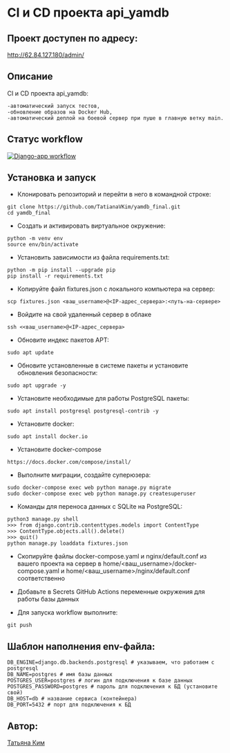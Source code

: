 # CI и CD проекта api_yamdb

## Проект доступен по адресу:

http://62.84.127.180/admin/

## Описание

CI и CD проекта api_yamdb:
```
-автоматический запуск тестов,
-обновление образов на Docker Hub,
-автоматический деплой на боевой сервер при пуше в главную ветку main.
```

## Статус workflow

[![Django-app workflow](https://github.com/TatianaVKim/yamdb_final/actions/workflows/yamdb_workflow.yml/badge.svg)](https://github.com/TatianaVKim/yamdb_final/actions/workflows/yamdb_workflow.yml)

## Установка и запуск

- Клонировать репозиторий и перейти в него в командной строке:
```
git clone https://github.com/TatianaVKim/yamdb_final.git
cd yamdb_final
```

- Cоздать и активировать виртуальное окружение:
```
python -m venv env
source env/bin/activate
```

- Установить зависимости из файла requirements.txt:
```
python -m pip install --upgrade pip
pip install -r requirements.txt
```

- Копируйте файл fixtures.json с локального компьютера на сервер:
```
scp fixtures.json <ваш_username>@<IP-адрес_сервера>:<путь-на-сервере>
```

- Войдите на свой удаленный сервер в облаке
```
ssh <<ваш_username>@<IP-адрес_сервера>
```

- Обновите индекс пакетов APT:
```
sudo apt update
```

- Обновите установленные в системе пакеты и установите обновления безопасности:
```
sudo apt upgrade -y
```

- Установите необходимые для работы PostgreSQL пакеты:
```
sudo apt install postgresql postgresql-contrib -y
```

- Установите docker:
```
sudo apt install docker.io
```

- Установите docker-compose
```
https://docs.docker.com/compose/install/
```

- Выполните миграции, создайте суперюзера:
```
sudo docker-compose exec web python manage.py migrate
sudo docker-compose exec web python manage.py createsuperuser
```

- Команды для переноса данных с SQLite на PostgreSQL:
```
python3 manage.py shell
>>> from django.contrib.contenttypes.models import ContentType
>>> ContentType.objects.all().delete()
>>> quit()
python manage.py loaddata fixtures.json
```

- Скопируйте файлы docker-compose.yaml и nginx/default.conf из вашего проекта на сервер в home/<ваш_username>/docker-compose.yaml и home/<ваш_username>/nginx/default.conf соответственно

- Добавьте в Secrets GitHub Actions переменные окружения для работы базы данных

- Для запуска workflow выполните:
```
git push
```

## Шаблон наполнения env-файла:

```
DB_ENGINE=django.db.backends.postgresql # указываем, что работаем с postgresql
DB_NAME=postgres # имя базы данных
POSTGRES_USER=postgres # логин для подключения к базе данных
POSTGRES_PASSWORD=postgres # пароль для подключения к БД (установите свой)
DB_HOST=db # название сервиса (контейнера)
DB_PORT=5432 # порт для подключения к БД
```

## Автор:

[Татьяна Ким](https://github.com/TatianaVKim)
